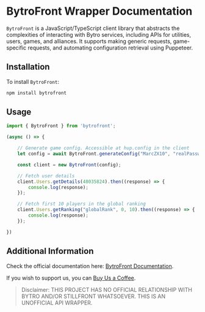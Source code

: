 # BytroFront Wrapper Documentation

`BytroFront` is a JavaScript/TypeScript client library that abstracts the complexities of interacting with Bytro services, including APIs for utilities, users, games, and alliances. It supports making generic requests, game-specific requests, and automating configuration retrieval using Puppeteer.

## Installation
To install `BytroFront`:
```bash
npm install bytrofront
```

## Usage
```typescript
import { BytroFront } from 'bytrofront';

(async () => {

    // Generate game config. Accessible at hup.config in the client
    let config = await BytroFront.generateConfig("MarcZX10", "realPassword11", "supremacy1914.com");

    const client = new BytroFront(config);

    // Fetch user details
    client.Users.getDetails(48035824).then((response) => {
        console.log(response);
    });

    // Fetch first 10 players in the global ranking
    client.Users.getRanking("globalRank", 0, 10).then((response) => {
        console.log(response);
    });

})
```

## Additional Information
Check the official documentation here: [BytroFront Documentation](https://marczx100.github.io/BytroFront/).

If you wish to support us, you can [Buy Us a Coffee](https://buymeacoffee.com/lanutrianetwork).

> Disclaimer: THIS PROJECT HAS NO OFFICIAL RELATIONSHIP WITH BYTRO AND/OR STILLFRONT WHATSOEVER. THIS IS AN UNOFFICIAL API WRAPPER.